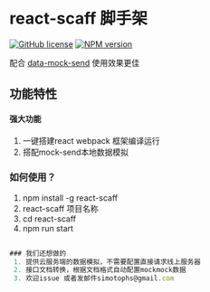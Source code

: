 # react-scaff 脚手架
[![GitHub license](https://img.shields.io/badge/license-MIT-blue.svg)]()   [![NPM version](https://badge.fury.io/js/react-scaff.svg)](https://npmjs.org/package/react-scaff) 

配合 [data-mock-send](https://github.com/jonhal/data-mock-send) 使用效果更佳

## 功能特性

#### 强大功能
1. 一键搭建react webpack 框架编译运行
2. 搭配mock-send本地数据模拟

### 如何使用？
1. npm install -g react-scaff
2. react-scaff 项目名称
3. cd react-scaff
4. npm run start
```javascript
 
### 我们还想做的
 1. 提供云服务端的数据模拟，不需要配置直接请求线上服务器
 2. 接口文档转换，根据文档格式自动配置mockmock数据
 3. 欢迎issue 或者发邮件simotophs@gmail.com
